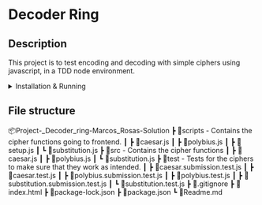 # Decoder Ring

## Description

This project is to test encoding and decoding with simple ciphers using javascript, in a TDD node environment.

<details><summary>Installation & Running</summary>
install steps:

1. install packages with:

```sh
npm i
```

2. To test the packages with mocha:

```sh
npm test
```

3. To work with the ciphers use:

```sh
npm start
```



</details>

## File structure

📦Project-_Decoder_ring-Marcos_Rosas-Solution
 ┣ 📂scripts - Contains the cipher functions going to frontend.
 ┃ ┣ 📜caesar.js
 ┃ ┣ 📜polybius.js
 ┃ ┣ 📜setup.js
 ┃ ┗ 📜substitution.js
 ┣ 📂src - Contains the cipher functions
 ┃ ┣ 📜caesar.js
 ┃ ┣ 📜polybius.js
 ┃ ┗ 📜substitution.js
 ┣ 📂test - Tests for the ciphers to make sure that they work as intended.
 ┃ ┣ 📜caesar.submission.test.js
 ┃ ┣ 📜caesar.test.js
 ┃ ┣ 📜polybius.submission.test.js
 ┃ ┣ 📜polybius.test.js
 ┃ ┣ 📜substitution.submission.test.js
 ┃ ┗ 📜substitution.test.js
 ┣ 📜.gitignore
 ┣ 📜index.html
 ┣ 📜package-lock.json
 ┣ 📜package.json
 ┗ 📜Readme.md

